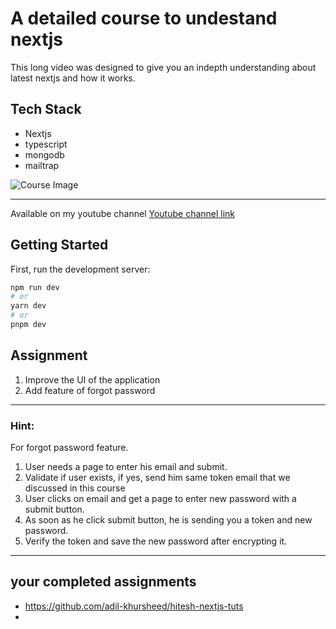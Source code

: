 # A detailed course to undestand nextjs

This long video was designed to give you an indepth understanding about latest nextjs and how it works.

## Tech Stack

- Nextjs
- typescript
- mongodb
- mailtrap

![Course Image](./nextjs.png)

---

Available on my youtube channel
[Youtube channel link](https://www.youtube.com/@HiteshChoudharydotcom)

## Getting Started

First, run the development server:

```bash
npm run dev
# or
yarn dev
# or
pnpm dev
```

## Assignment

1. Improve the UI of the application
2. Add feature of forgot password

---

### Hint:

For forgot password feature.

1. User needs a page to enter his email and submit.
2. Validate if user exists, if yes, send him same token email that we discussed in this course
3. User clicks on email and get a page to enter new password with a submit button.
4. As soon as he click submit button, he is sending you a token and new password.
5. Verify the token and save the new password after encrypting it.

---

## your completed assignments

- https://github.com/adil-khursheed/hitesh-nextjs-tuts
-

